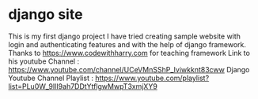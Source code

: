 # django site
This is my first django project
I have tried creating sample website with login and authenticating features and with the help of 
django framework. Thanks to https://www.codewithharry.com for teaching framework
Link to his youtube Channel : https://www.youtube.com/channel/UCeVMnSShP_Iviwkknt83cww
Django Youtube Channel Playlist : https://www.youtube.com/playlist?list=PLu0W_9lII9ah7DDtYtflgwMwpT3xmjXY9

